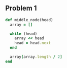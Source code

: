 ## Problem 1

```ruby
def middle_node(head)
  array = []

  while (head)
    array << head
    head = head.next
  end

  array[array.length / 2]
end
```
